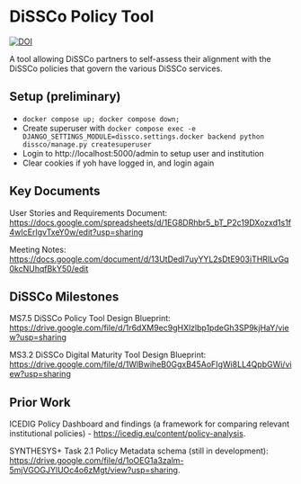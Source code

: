 # DiSSCo Policy Tool
[![DOI](https://zenodo.org/badge/409189014.svg)](https://zenodo.org/badge/latestdoi/409189014)

A tool allowing DiSSCo partners to self-assess their alignment with the DiSSCo policies that govern the various DiSSCo services.

## Setup (preliminary)

- `docker compose up; docker compose down;`
- Create superuser with `docker compose exec -e DJANGO_SETTINGS_MODULE=dissco.settings.docker backend python dissco/manage.py createsuperuser`
- Login to http://localhost:5000/admin to setup user and institution
- Clear cookies if yoh have logged in, and login again

## Key Documents

User Stories and Requirements Document: https://docs.google.com/spreadsheets/d/1EG8DRhbr5_bT_P2c19DXozxd1s1f4wIcErIgvTxeY0w/edit?usp=sharing

Meeting Notes: https://docs.google.com/document/d/13UtDedI7uyYYL2sDtE903iTHRILvGq0kcNUhqfBkY50/edit

## DiSSCo Milestones
MS7.5 DiSSCo Policy Tool Design Blueprint: https://drive.google.com/file/d/1r6dXM9ec9gHXlzlbp1pdeGh3SP9kjHaY/view?usp=sharing

MS3.2 DiSSCo Digital Maturity Tool Design Blueprint: https://drive.google.com/file/d/1WlBwiheB0GgxB45AoFIgWi8LL4QpbGWi/view?usp=sharing

## Prior Work

ICEDIG Policy Dashboard and findings (a framework for comparing relevant institutional policies) - https://icedig.eu/content/policy-analysis.

SYNTHESYS+ Task 2.1 Policy Metadata schema (still in development): https://drive.google.com/file/d/1oOEG1a3zalm-5mjVGOGJYlUOc4o6zMgt/view?usp=sharing.
